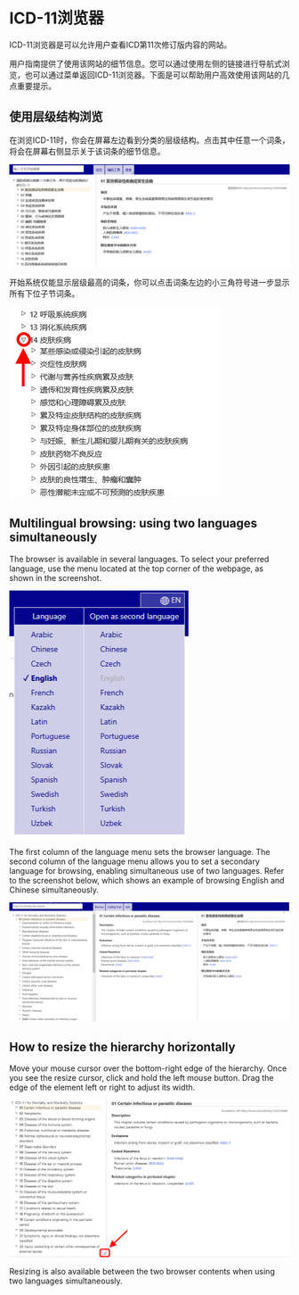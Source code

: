 ﻿# ICD-11浏览器

ICD-11浏览器是可以允许用户查看ICD第11次修订版内容的网站。

用户指南提供了使用该网站的细节信息。您可以通过使用左侧的链接进行导航式浏览，也可以通过菜单返回ICD-11浏览器。下面是可以帮助用户高效使用该网站的几点重要提示。


## 使用层级结构浏览

在浏览ICD-11时，你会在屏幕左边看到分类的层级结构。点击其中任意一个词条，将会在屏幕右侧显示关于该词条的细节信息。

![screenshot of the hierarchy and entity displayed](img/hierarchy.png "Hierarchy and entity displayed")

开始系统仅能显示层级最高的词条，你可以点击词条左边的小三角符号进一步显示所有下位子节词条。

![screenshot of the hierarchy expanded](img/hierarchy-expanded.png "Hierarchy expanded")


## Multilingual browsing: using two languages simultaneously

The browser is available in several languages. To select your preferred language, use the menu located at the top corner of the webpage, as shown in the screenshot.

![screenshot of the multilingual menu](img/multilingual.png "Multilingual menu")

The first column of the language menu sets the browser language. The second column of the language menu allows you to set a secondary language for browsing, enabling simultaneous use of two languages. Refer to the screenshot below, which shows an example of browsing English and Chinese simultaneously.

![screenshot of browsing two languages simultaneously](img/browser-second-language.png "Browsing two languages simultaneously")


## How to resize the hierarchy horizontally

Move your mouse cursor over the bottom-right edge of the hierarchy. Once you see the resize cursor, click and hold the left mouse button. Drag the edge of the element left or right to adjust its width. 

![screenshot of how to resize](img/browser-resize.png "Browser resize")

Resizing is also available between the two browser contents when using two languages simultaneously.